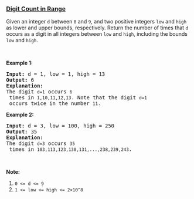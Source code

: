 ### [Digit Count in Range](https://leetcode.com/problems/digit-count-in-range)

Given an integer <code>d</code> between <code>0</code> and <code>9</code>, and two positive integers <code>low</code> and <code>high</code> as lower and upper bounds, respectively. Return the number of times that <code>d</code> occurs as a digit in all integers between <code>low</code> and <code>high</code>, including the bounds <code>low</code> and <code>high</code>.
<p>&nbsp;</p>

<p><strong>Example 1:</strong></p>

<pre>
<strong>Input: </strong>d = <span id="example-input-1-1">1</span>, low = <span id="example-input-1-2">1</span>, high = <span id="example-input-1-3">13</span>
<strong>Output: </strong><span id="example-output-1">6</span>
<strong>Explanation: </strong>
The digit <code>d=1</code> occurs <code>6</code> times in <code>1,10,11,12,13</code>. Note that the digit <code>d=1</code> occurs twice in the number <code>11</code>.
</pre>

<div>
<p><strong>Example 2:</strong></p>

<pre>
<strong>Input: </strong>d = <span id="example-input-2-1">3</span>, low = <span id="example-input-2-2">100</span>, high = <span id="example-input-2-3">250</span>
<strong>Output: </strong><span id="example-output-2">35</span>
<strong>Explanation: </strong>
The digit <code>d=3</code> occurs <code>35</code> times in <code>103,113,123,130,131,...,238,239,243</code>.
</pre>

<p>&nbsp;</p>

<p><strong>Note:</strong></p>

<ol>
	<li><code>0 &lt;= d &lt;= 9</code></li>
	<li><code>1 &lt;= low &lt;= high &lt;= 2&times;10^8</code></li>
</ol>
</div>